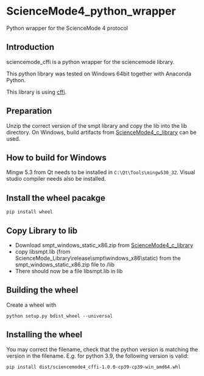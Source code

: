 # ScienceMode4_python_wrapper
Python wrapper for the ScienceMode 4 protocol

## Introduction 

sciencemode_cffi is a python wrapper for the sciencemode library.

This python library was tested on Windows 64bit together with Anaconda Python.

This library is using [cffi](https://cffi.readthedocs.io/).

## Preparation
Unzip the correct version of the smpt library and copy the lib  into the lib directory.
On Windows, build artifacts from [ScienceMode4_c_library](https://github.com/ScienceMode/ScienceMode4_c_library) can be used.

## How to build for Windows
Mingw 5.3 from Qt needs to be installed in `C:\Qt\Tools\mingw530_32`. Visual studio compiler needs also be installed.

## Install the wheel pacakge
```
pip install wheel
```
## Copy Library to lib
* Download smpt_windows_static_x86.zip from [ScienceMode4_c_library](https://github.com/ScienceMode/ScienceMode4_c_library)
* copy libsmpt.lib (from ScienceMode_Library\release\smpt\windows_x86\static) from the smpt_windows_static_x86.zip file to /lib
* There should now be a file libsmpt.lib in lib

## Building the wheel
Create a wheel with
```
python setup.py bdist_wheel --universal
```
## Installing the wheel
You may correct the filename, check that the python version is matching the version in the filename.
E.g. for python 3.9, the following version is valid:
```
pip install dist/sciencemode4_cffi-1.0.0-cp39-cp39-win_amd64.whl
```